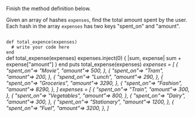 Finish the method definition below.

Given an array of hashes `expenses`, find the total amount spent by the user.
Each hash in the array `expenses` has two keys "spent_on" and "amount".


<codeblock language="ruby" type="exercise" testMode="multipleInput">
<code>
def total_expence(expenses)
  # write your code here
end
</code>

<solution>
def total_expense(expenses)
  expenses.inject(0) { |sum, expense| sum + expense["amount"] }
end
</solution>

<testcases>
<caller>
puts total_expense(expenses)
</caller>
<testcase>
<i>
expenses = [
  {
    "spent_on"=> "Movie",
    "amount"=> 500,
  },
  {
    "spent_on"=> "Tram",
    "amount"=> 200,
  },
  {
    "spend_on"=> "Lunch",
    "amount"=> 290,
  },
  {
    "spent_on"=> "Groceries",
    "amount"=> 3290,
  },
  {
    "spent_on"=> "Fashion",
    "amount"=> 8290,
  },
]
</i>
</testcase>
<testcase>
<i>
expenses = [
  {
    "spent_on"=> "Train",
    "amount"=> 300,
  },
  {
    "spent_on"=> "Vegetables",
    "amount"=> 800,
  },
  {
    "spent_on"=> "Dairy",
    "amount"=> 300,
  },
  {
    "spent_on"=> "Stationary",
    "amount"=> 1200,
  },
  {
    "spent_on"=> "Fuel",
    "amount"=> 3200,
  },
]
</i>
</testcase>
</testcases>
</codeblock>